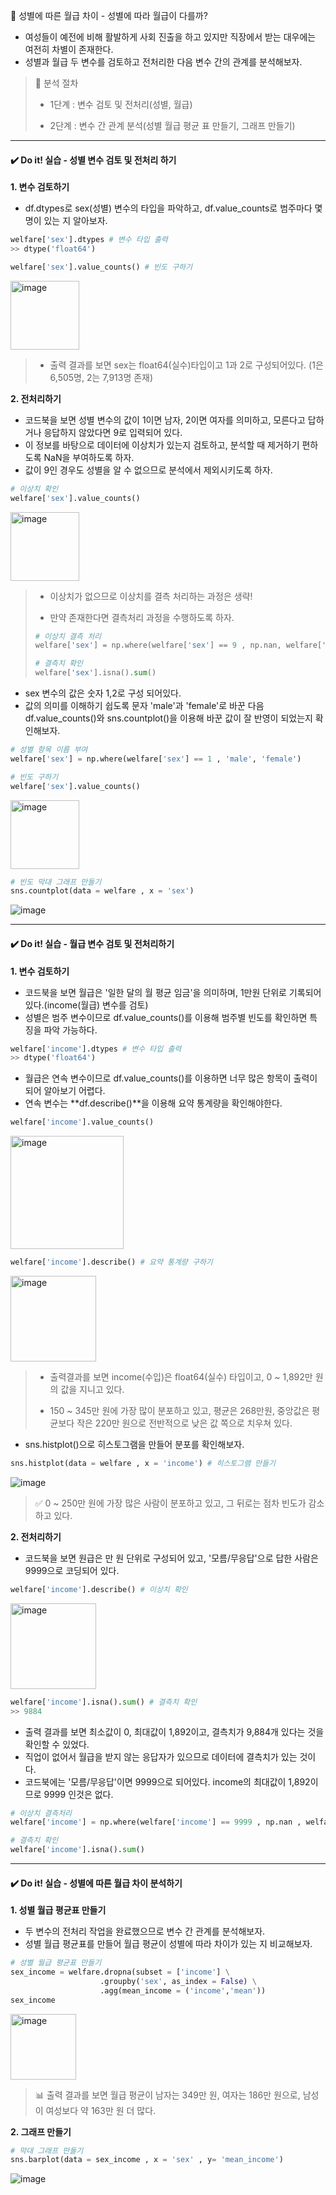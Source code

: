 📌 성별에 따른 월급 차이 - 성별에 따라 월급이 다를까?
- 여성들이 예전에 비해 활발하게 사회 진출을 하고 있지만 직장에서 받는 대우에는 여전히 차별이 존재한다.
- 성별과 월급 두 변수를 검토하고 전처리한 다음 변수 간의 관계를 분석해보자.

> 📖 분석 절차
> 
>- 1단계 : 변수 검토 및 전처리(성별, 월급)
> 
>- 2단계 : 변수 간 관계 분석(성별 월급 평균 표 만들기, 그래프 만들기)

----------------
#### ✔️ Do it! 실습 - 성별 변수 검토 및 전처리 하기

**1. 변수 검토하기**
- df.dtypes로 sex(성별) 변수의 타입을 파악하고, df.value_counts로 범주마다 몇 명이 있는 지 알아보자.

```python
welfare['sex'].dtypes # 변수 타입 출력
>> dtype('float64')
```

```python
welfare['sex'].value_counts() # 빈도 구하기
```
<img width="110" alt="image" src="https://github.com/sm9199/Python_Data_Analysis_Study/assets/128019851/628425a8-99fc-40b0-a493-7222671f7b5f">

>- 출력 결과를 보면 sex는 float64(실수)타입이고 1과 2로 구성되어있다. (1은 6,505명, 2는 7,913명 존재)

**2. 전처리하기**
- 코드북을 보면 성별 변수의 값이 1이면 남자, 2이면 여자를 의미하고, 모른다고 답하거나 응답하지 않았다면 9로 입력되어 있다.
- 이 정보를 바탕으로 데이터에 이상치가 있는지 검토하고, 분석할 때 제거하기 편하도록 NaN을 부여하도록 하자.
- 값이 9인 경우도 성별을 알 수 없으므로 분석에서 제외시키도록 하자.

```python
# 이상치 확인
welfare['sex'].value_counts()
```
<img width="110" alt="image" src="https://github.com/sm9199/Python_Data_Analysis_Study/assets/128019851/628425a8-99fc-40b0-a493-7222671f7b5f">

> - 이상치가 없으므로 이상치를 결측 처리하는 과정은 생략!
>
> - 만약 존재한다면 결측처리 과정을 수행하도록 하자.
>
> ```python
># 이상치 결측 처리
>welfare['sex'] = np.where(welfare['sex'] == 9 , np.nan, welfare['sex'])
>
># 결측치 확인
>welfare['sex'].isna().sum()
> ```

- sex 변수의 값은 숫자 1,2로 구성 되어있다.
- 값의 의미를 이해하기 쉽도록 문자 'male'과 'female'로 바꾼 다음 df.value_counts()와 sns.countplot()을 이용해 바꾼 값이 잘 반영이 되었는지 확인해보자.

```python
# 성별 항목 이름 부여
welfare['sex'] = np.where(welfare['sex'] == 1 , 'male', 'female')

# 빈도 구하기
welfare['sex'].value_counts()
```
<img width="110" alt="image" src="https://github.com/sm9199/Python_Data_Analysis_Study/assets/128019851/eae213fd-06b3-4916-be11-1ec8f66d7a4c">

```python
# 빈도 막대 그래프 만들기
sns.countplot(data = welfare , x = 'sex')
```
![image](https://github.com/sm9199/Python_Data_Analysis_Study/assets/128019851/47b0d6bd-7bbe-4eb1-9511-5c79291d7ee1)

----------------
#### ✔️ Do it! 실습 - 월급 변수 검토 및 전처리하기

**1. 변수 검토하기**
- 코드북을 보면 월급은 '일한 달의 월 평균 임금'을 의미하며, 1만원 단위로 기록되어있다.(income(월급) 변수를 검토)
- 성별은 범주 변수이므로 df.value_counts()를 이용해 범주별 빈도를 확인하면 특징을 파악 가능하다.

```python
welfare['income'].dtypes # 변수 타입 출력
>> dtype('float64')
```

- 월급은 연속 변수이므로 df.value_counts()를 이용하면 너무 많은 항목이 출력이되어 알아보기 어렵다.
- 연속 변수는 **df.describe()**을 이용해 요약 통계량을 확인해야한다.

```python
welfare['income'].value_counts()
```
<img width="181" alt="image" src="https://github.com/sm9199/Python_Data_Analysis_Study/assets/128019851/20cdccf6-524d-49ed-835f-f7423bb310a6">

```python
welfare['income'].describe() # 요약 통계량 구하기
``` 
<img width="137" alt="image" src="https://github.com/sm9199/Python_Data_Analysis_Study/assets/128019851/b02fdc0c-d637-4620-b077-508d85d7e0ca">

> - 출력결과를 보면 income(수입)은 float64(실수) 타입이고, 0 ~ 1,892만 원의 값을 지니고 있다.
>
> - 150 ~ 345만 원에 가장 많이 분포하고 있고, 평균은 268만원, 중앙값은 평균보다 작은 220만 원으로 전반적으로 낮은 값 쪽으로 치우쳐 있다.
>

- sns.histplot()으로 히스토그램을 만들어 분포를 확인해보자.

```python
sns.histplot(data = welfare , x = 'income') # 히스토그램 만들기
```

![image](https://github.com/sm9199/Python_Data_Analysis_Study/assets/128019851/93232880-ee49-41cd-8131-8a9ecb4bc89a)

> ✅ 0 ~ 250만 원에 가장 많은 사람이 분포하고 있고, 그 뒤로는 점차 빈도가 감소하고 있다.

**2. 전처리하기**
- 코드북을 보면 원급은 만 원 단위로 구성되어 있고, '모름/무응답'으로 답한 사람은 9999으로 코딩되어 있다.

```python
welfare['income'].describe() # 이상치 확인
```

<img width="137" alt="image" src="https://github.com/sm9199/Python_Data_Analysis_Study/assets/128019851/b02fdc0c-d637-4620-b077-508d85d7e0ca">

```python
welfare['income'].isna().sum() # 결측치 확인
>> 9884
```

- 출력 결과를 보면 최소값이 0, 최대값이 1,892이고, 결측치가 9,884개 있다는 것을 확인할 수 있었다.
- 직업이 없어서 월급을 받지 않는 응답자가 있으므로 데이터에 결측치가 있는 것이다.
- 코드북에는 '모름/무응답'이면 9999으로 되어있다. income의 최대값이 1,892이므로 9999 인것은 없다.

```python
# 이상치 결측처리
welfare['income'] = np.where(welfare['income'] == 9999 , np.nan , welfare['income'])

# 결측치 확인
welfare['income'].isna().sum()
```

----------------
#### ✔️ Do it! 실습 - 성별에 따른 월급 차이 분석하기

**1. 성별 월급 평균표 만들기**
- 두 변수의 전처리 작업을 완료했으므로 변수 간 관계를 분석해보자.
- 성별 월급 평균표를 만들어 월급 평균이 성별에 따라 차이가 있는 지 비교해보자.

```python
# 성별 월급 평균표 만들기
sex_income = welfare.dropna(subset = ['income'] \
                    .groupby('sex', as_index = False) \
                    .agg(mean_income = ('income','mean'))
sex_income
```
<img width="105" alt="image" src="https://github.com/sm9199/Python_Data_Analysis_Study/assets/128019851/4cdad612-14ea-4f39-8f97-caf2dc73c577">

> 📊 출력 결과를 보면 월급 평균이 남자는 349만 원, 여자는 186만 원으로, 남성이 여성보다 약 163만 원 더 많다.

**2. 그래프 만들기**

```python
# 막대 그래프 만들기
sns.barplot(data = sex_income , x = 'sex' , y= 'mean_income')
```
![image](https://github.com/sm9199/Python_Data_Analysis_Study/assets/128019851/434d0529-262b-492d-a2f7-47690b928695)

